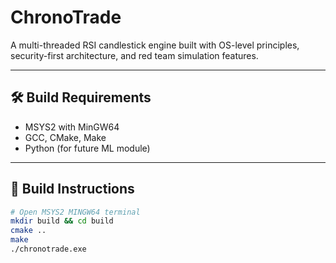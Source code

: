 # ChronoTrade

A multi-threaded RSI candlestick engine built with OS-level principles, security-first architecture, and red team simulation features.

---

## 🛠 Build Requirements
- MSYS2 with MinGW64
- GCC, CMake, Make
- Python (for future ML module)

---

## 🔧 Build Instructions

```bash
# Open MSYS2 MINGW64 terminal
mkdir build && cd build
cmake ..
make
./chronotrade.exe
